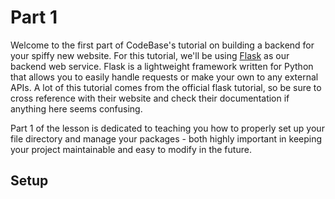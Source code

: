 # Part 1
  
Welcome to the first part of CodeBase's tutorial on building a backend for your spiffy new website. For this tutorial, we'll be using [Flask](http://flask.pocoo.org/docs/1.0/) as our backend web service. Flask is a lightweight framework written for Python that allows you to easily handle requests or make your own to any external APIs. A lot of this tutorial comes from the official flask tutorial, so be sure to cross reference with their website and check their documentation if anything here seems confusing.

Part 1 of the lesson is dedicated to teaching you how to properly set up your file directory and manage your packages - both highly important in keeping your project maintainable and easy to modify in the future.

## Setup


